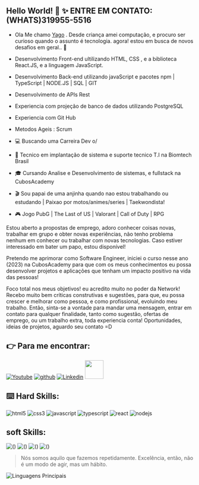 
## Hello World! :love_you_gesture: :sparkles:  ENTRE EM CONTATO:(WHATS)319955-5516

- Ola Me chamo [Yago](https://www.linkedin.com/in/yago-santos-devmaker) . Desde criança amei computação, e procuro ser curioso quando o assunto é tecnologia. agora! estou em busca de novos desafios em geral.. :vulcan_salute:

- Desenvolvimento Front-end ultilizando HTML, CSS , e a biblioteca React.JS, e a linguagem JavaScript.
- Desenvolvimento Back-end utilizando javaScript e pacotes npm | TypeScript | NODE.JS | SQL | GIT 
- Desenvolvimento de APIs Rest 
- Experiencia com projeção de banco de dados utilizando PostgreSQL
- Experiencia com Git Hub
- Metodos Ageis : Scrum

- :computer: Buscando uma Carreira Dev o/
- :open_book: Tecnico em implantação de
sistema e suporte tecnico T.I na Biomtech Brasil
- :mortar_board: Cursando Analise e Desenvolvimento de sistemas, e fullstack na CubosAcademy 
- :clapper: Sou papai de uma anjinha quando nao estou trabalhando ou estudando | Paixao por motos/animes/series | Taekwondista! 
- :video_game: Jogo PubG | The Last of US | Valorant | Call of Duty | RPG 

Estou aberto a propostas de emprego, adoro conhecer coisas novas, trabalhar em grupo e obter novas experiências, não tenho problema nenhum em conhecer ou trabalhar com novas tecnologias. Caso estiver interessado em bater um papo, estou disponível!

Pretendo me aprimorar como Software Engineer, iniciei o curso nesse ano (2023) na CubosAcademy para que com os meus conhecimentos eu possa desenvolver projetos e aplicações que tenham um impacto positivo na vida das pessoas!

Foco total nos meus objetivos! eu acredito muito no poder da Network! Recebo muito bem críticas construtivas e sugestões, para que, eu possa crescer e melhorar como pessoa, e como profissional, evoluindo meu trabalho. Então, sinta-se a vontade para mandar uma mensagem, entrar em contato para qualquer finalidade, tanto como sugestão, ofertas de emprego, ou um trabalho extra, toda experiencia conta! Oportunidades, ideias de projetos, aguardo seu contato =D

## :point_right: Para me encontrar:
[![Youtube](https://img.shields.io/badge/YouTube-FF0000?style=for-the-badge&logo=youtube&logoColor=white)](https://www.youtube.com/c/jesscoderoficial)
[![github](https://img.shields.io/badge/GitHub-100000?style=for-the-badge&logo=github&logoColor=white)](https://github.com/yago-maker)
[![Linkedin](https://img.shields.io/badge/LinkedIn-0077B5?style=for-the-badge&logo=linkedin&logoColor=white)](https://www.linkedin.com/in/jessicamedeirospocarli/)
<a href="mailto:jessicamedeirosp96@gmail.com">
<img src="https://media.tenor.com/kXp0f-dmTXAAAAAi/%E6%94%B6%E5%88%B0-%E5%B7%A5%E4%BD%9C.gif" width="50px" />
</a>

## :keyboard: Hard Skills:

![html5](https://img.shields.io/badge/HTML5-E34F26?style=for-the-badge&logo=html5&logoColor=white)
![css3](https://img.shields.io/badge/CSS3-1572B6?style=for-the-badge&logo=css3&logoColor=white)
![javascript](https://img.shields.io/badge/JavaScript-323330?style=for-the-badge&logo=javascript&logoColor=F7DF1E)
![typescript](https://img.shields.io/badge/TypeScript-007ACC?style=for-the-badge&logo=typescript&logoColor=white)
![react](https://img.shields.io/badge/React-20232A?style=for-the-badge&logo=react&logoColor=61DAFB)
![nodejs](https://img.shields.io/badge/Node%20js-339933?style=for-the-badge&logo=nodedotjs&logoColor=white)


## soft Skills:
![()](https://img.shields.io/badge/HTML5-E34F26?style=for-the-badge&logo=html5&logoColor=white)
![()](https://img.shields.io/badge/CSS3-1572B6?style=for-the-badge&logo=css3&logoColor=white)
![()](https://img.shields.io/badge/TypeScript-007ACC?style=for-the-badge&logo=typescript&logoColor=white)
![()](https://img.shields.io/badge/React-20232A?style=for-the-badge&logo=react&logoColor=61DAFB)

 > Nós somos aquilo que fazemos repetidamente. Excelência, então, não é um modo de agir, mas um hábito.

![Linguagens Principais](https://github-readme-stats.vercel.app/api/top-langs/?username=yago-maker&theme=tokyonight&hide_border=true&custom_title=Linguagens%85%Principais)



